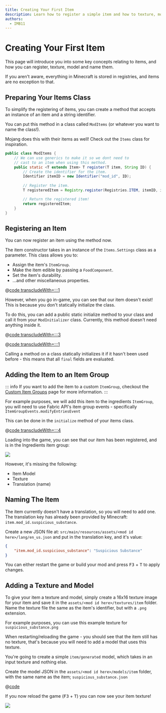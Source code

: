 ```yaml
---
title: Creating Your First Item
description: Learn how to register a simple item and how to texture, model and name it.
authors:
  - IMB11
---
```


# Creating Your First Item

This page will introduce you into some key concepts relating to items, and how you can register, texture, model and name them.

If you aren't aware, everything in Minecraft is stored in registries, and items are no exception to that.

## Preparing Your Items Class

To simplify the registering of items, you can create a method that accepts an instance of an item and a string identifier.

You can put this method in a class called `ModItems` (or whatever you want to name the class!). 

Mojang does this with their items as well! Check out the `Items` class for inspiration.

```java
public class ModItems {
    // We can use generics to make it so we dont need to 
    // cast to an item when using this method.
    public static <T extends Item> T register(T item, String ID) {
        // Create the identifier for the item.
        Identifier itemID = new Identifier("mod_id", ID);
        
        // Register the item.
        T registeredItem = Registry.register(Registries.ITEM, itemID, item);

        // Return the registered item!
        return registeredItem;
    }
}
```

## Registering an Item

You can now register an item using the method now.

The item constructor takes in an instance of the `Items.Settings` class as a parameter. This class allows you to:

- Assign the item's `ItemGroup`.
- Make the item edible by passing a `FoodComponent`.
- Set the item's durability.
- ...and other miscellaneous properties.

@[code transcludeWith=:::1](@/reference/latest/src/main/java/com/example/docs/item/ModItems.java)

However, when you go in-game, you can see that our item doesn't exist! This is because you don't statically initialize the class.

To do this, you can add a public static initialize method to your class and call it from your `ModInitializer` class. Currently, this method doesn't need anything inside it.

@[code transcludeWith=:::3](@/reference/latest/src/main/java/com/example/docs/item/ModItems.java)

@[code transcludeWith=:::1](@/reference/latest/src/main/java/com/example/docs/item/FabricDocsReferenceItems.java)

Calling a method on a class statically initializes it if it hasn't been used before - this means that all `final` fields are evaluated.

## Adding the Item to an Item Group

::: info
If you want to add the item to a custom `ItemGroup`, checkout the [Custom Item Groups](./item-groups.md) page for more information.
:::

For example purposes, we will add this item to the ingredients `ItemGroup`, you will need to use Fabric API's item group events - specifically `ItemGroupEvents.modifyEntriesEvent`

This can be done in the `initialize` method of your items class.

@[code transcludeWith=:::4](@/reference/latest/src/main/java/com/example/docs/item/ModItems.java)

Loading into the game, you can see that our item has been registered, and is in the Ingredients item group:

![](/assets/develop/items/first_item_0.png)

However, it's missing the following:

- Item Model
- Texture
- Translation (name)

## Naming The Item

The item currently doesn't have a translation, so you will need to add one. The translation key has already been provided by Minecraft: `item.mod_id.suspicious_substance`.

Create a new JSON file at: `src/main/resources/assets/<mod id here>/lang/en_us.json` and put in the translation key, and it's value:

```json
{
    "item.mod_id.suspicious_substance": "Suspicious Substance"
}
```

You can either restart the game or build your mod and press <kbd>F3</kbd> + <kbd>T</kbd> to apply changes.

## Adding a Texture and Model

To give your item a texture and model, simply create a 16x16 texture image for your item and save it in the `assets/<mod id here>/textures/item` folder. Name the texture file the same as the item's identifier, but with a `.png` extension.

For example purposes, you can use this example texture for `suspicious_substance.png`

<DownloadEntry type="Texture" visualURL="/assets/develop/items/first_item_1.png" downloadURL="/assets/develop/items/first_item_1_small.png" />

When restarting/reloading the game - you should see that the item still has no texture, that's because you will need to add a model that uses this texture.

You're going to create a simple `item/generated` model, which takes in an input texture and nothing else.

Create the model JSON in the `assets/<mod id here>/models/item` folder, with the same name as the item; `suspicious_substance.json`

@[code](@/reference/latest/src/main/resources/assets/fabric-docs-reference/models/item/suspicious_substance.json)

If you now reload the game (<kbd>F3</kbd> + <kbd>T</kbd>) you can now see your item texture!

![](/assets/develop/items/first_item_2.png)